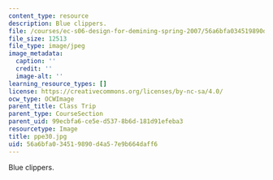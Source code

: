```yaml
---
content_type: resource
description: Blue clippers.
file: /courses/ec-s06-design-for-demining-spring-2007/56a6bfa034519890d4a57e9b664daff6_ppe30.jpg
file_size: 12513
file_type: image/jpeg
image_metadata:
  caption: ''
  credit: ''
  image-alt: ''
learning_resource_types: []
license: https://creativecommons.org/licenses/by-nc-sa/4.0/
ocw_type: OCWImage
parent_title: Class Trip
parent_type: CourseSection
parent_uid: 99ecbfa6-ce5e-d537-8b6d-181d91efeba3
resourcetype: Image
title: ppe30.jpg
uid: 56a6bfa0-3451-9890-d4a5-7e9b664daff6
---
```

Blue clippers.
